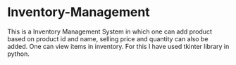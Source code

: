 # Inventory-Management
This is a Inventory Management System in which one can add product based on product id and name, selling price and quantity can also be added. One can view items in inventory. For this I have used tkinter library in python.
